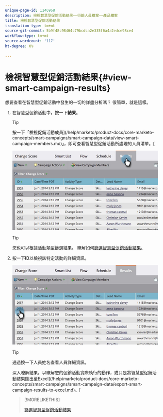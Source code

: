 ```yaml
---
unique-page-id: 1146968
description: 檢視智慧型促銷活動結果——行銷人員檔案——產品檔案
title: 檢視智慧型促銷活動結果
translation-type: tm+mt
source-git-commit: 5b9f48c98464c79bcdca2e335f6a4a2edce98ce4
workflow-type: tm+mt
source-wordcount: '117'
ht-degree: 0%

---
```



# 檢視智慧型促銷活動結果{#view-smart-campaign-results}

想要查看在智慧型促銷活動中發生的一切的詳盡分析嗎？ 很簡單，就是這樣。

1. 在智慧型促銷活動中，按一下&#x200B;**結果**。

   >[!TIP]
   >
   >按一下「檢視促銷活動成員](/help/marketo/product-docs/core-marketo-concepts/smart-campaigns/smart-campaign-data/view-smart-campaign-members.md)」，即可查看智慧型促銷活動所處理的人員清單。[

   ![](assets/image2014-9-22-11-38-10.jpg)

   >[!TIP]
   >
   >您也可以根據活動類型篩選結果。 瞭解如何[篩選智慧型促銷活動結果](/help/marketo/product-docs/core-marketo-concepts/smart-campaigns/smart-campaign-data/filter-smart-campaign-results.md)。

1. 按一下&#x200B;**ID**&#x200B;以檢視該特定活動的詳細資訊。

   ![](assets/image2014-9-22-11-39-22.jpg)

   >[!TIP]
   >
   >通過按一下人員姓名查看人員詳細資訊。

   深入瞭解結果，以瞭解您的促銷活動實際執行的動作，或只是將智慧型促銷活動結果匯出至Excel](/help/marketo/product-docs/core-marketo-concepts/smart-campaigns/smart-campaign-data/export-smart-campaign-results-to-excel.md)。[

   >[!MORELIKETHIS]
   >
   >[篩選智慧型促銷活動結果](/help/marketo/product-docs/core-marketo-concepts/smart-campaigns/smart-campaign-data/filter-smart-campaign-results.md)
